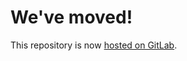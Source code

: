 # We've moved!
This repository is now [hosted on GitLab](https://gitlab.com/ccrpc/bikemoves-server).

